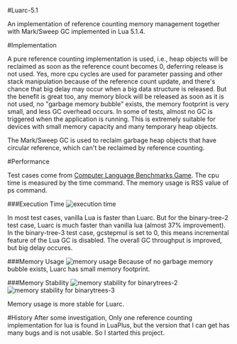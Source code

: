 #Luarc-5.1

An implementation of reference counting memory management together with
Mark/Sweep GC implemented in Lua 5.1.4.

#Implementation

A pure reference counting implementation is used, i.e., heap objects will
be reclaimed as soon as the reference count becomes 0, deferring release
is not used. Yes, more cpu cycles are used for parameter passing and 
other stack manipulation because of the reference count update, and there's
chance that big delay may occur when a big data structure is released. 
But the benefit is great too, any memory block will be released as soon as
it is not used, no "garbage memory bubble" exists, the memory footprint is
very small, and less GC overhead occurs. In some of tests, almost no GC is 
triggered when the application is running. This is extremely suitable for
devices with small memory capacity and many temporary heap objects.

The Mark/Sweep GC is used to reclaim garbage heap objects that have
circular reference, which can't be reclaimed by reference counting.

#Performance

Test cases come from [Computer Language Benchmarks Game](http://benchmarksgame.alioth.debian.org/play.php). 
The cpu time is measured by the time command. The memory usage is RSS value
of ps command.

###Execution Time
![execution time](https://raw.github.com/zenkj/luarc-5.1/master/doc/cpu.png)

In most test cases, vanilla Lua is faster than Luarc. But for the binary-tree-2
test case, Luarc is much faster than vanilla lua (almost 37% improvement).
In the binary-tree-3 test case, gcstepmul is set to 0, this means incremental
feature of the Lua GC is disabled. The overall GC throughput is improved, but
big delay occures.

###Memory Usage
![memory usage](https://raw.github.com/zenkj/luarc-5.1/master/doc/memory-usage.png)
Because of no garbage memory bubble exists, Luarc has small memory footprint.

###Memory Stability
![memory stability for binarytrees-2](https://raw.github.com/zenkj/luarc-5.1/master/doc/mem-binarytrees-2-arg16.png)
![memory stability for binarytrees-3](https://raw.github.com/zenkj/luarc-5.1/master/doc/mem-binarytrees-3-arg16.png)

Memory usage is more stable for Luarc.

#History
After some investigation, Only one reference counting implementation for lua
is found in LuaPlus, but the version that I can get has many bugs and is not usable.
So I started this project.
